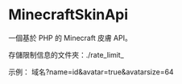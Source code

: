 # MinecraftSkinApi
一個基於 PHP 的 Minecraft 皮膚 API。

存儲限制信息的文件夾：./rate_limit_

示例：
域名?name=id&avatar=true&avatarsize=64
